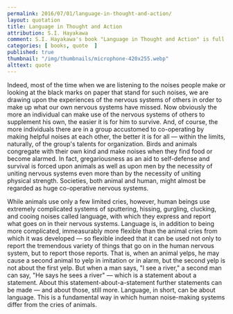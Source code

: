 ```yaml
---
permalink: 2016/07/01/language-in-thought-and-action/
layout: quotation
title: Language in Thought and Action
attribution: S.I. Hayakawa
comment: S.I. Hayakawa's book "Language in Thought and Action" is full of great quotes. Here's just one (fairly big one) that caught my eye. 
categories: [ books, quote  ]
published: true 
thumbnail: "/img/thumbnails/microphone-420x255.webp"
alttext: quote
---
```


Indeed, most of the time when we are listening to the noises people make 
or looking at the black marks on paper that stand for such noises, we are drawing upon 
the experiences of the nervous systems of others in order to make up what our own 
nervous systems have missed. Now obviously the more an individual can make use of the 
nervous systems of others to supplement his own, the easier it is for him to survive. And, 
of course, the more individuals there are in a group accustomed to co-operating by making 
helpful noises at each other, the better it is for all — within the limits, naturally, of 
the group's talents for organization. Birds and animals congregate with their own kind and 
make noises when they find food or become alarmed. In fact, gregariousness as an aid to 
self-defense and survival is forced upon animals as well as upon men by the necessity of 
uniting nervous systems even more than by the necessity of uniting physical strength. Societies, 
both animal and human, might almost be regarded as huge co-operative nervous systems. 

While animals use only a few limited cries, however, human beings use extremely complicated 
systems of sputtering, hissing, gurgling, clucking, and cooing noises called language, with 
which they express and report what goes on in their nervous systems. Language is, in 
addition to being more complicated, immeasurably more flexible than the animal cries 
from which it was developed — so flexible indeed that it can be used not only to report the 
tremendous variety of things that go on in the human nervous system, but to report those 
reports. That is, when an animal yelps, he may cause a second animal to yelp in imitation 
or in alarm, but the second yelp is not about the first yelp. But when a man says, "I see a 
river," a second man can say, "He says he sees a river" — which is a statement about a 
statement. About this statement-about-a-statement further statements can be made — and about 
those, still more. Language, in short, can be about language. This is a fundamental way in 
which human noise-making systems differ from the cries of animals.
